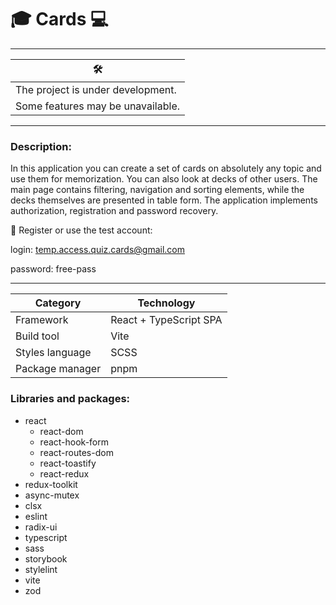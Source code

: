 # :mortar_board: Cards :computer:
___
| **🛠**                            |
|-----------------------------------|
| The project is under development. |
| Some features may be unavailable. |
___
### Description:
In this application you can create a set of cards on absolutely any topic and use them for memorization. You can also look at decks of other users. The main page contains filtering, navigation and sorting elements, while the decks themselves are presented in table form. The application implements authorization, registration and password recovery.

:key: Register or use the test account:

login: temp.access.quiz.cards@gmail.com

password: free-pass
___
| **Category**        | **Technology**         |
|---------------------|------------------------|
| Framework           | React + TypeScript SPA |
| Build tool          | Vite                   |
| Styles language     | SCSS                   |
| Package manager     | pnpm                   |

### Libraries and packages:
- react
  - react-dom
  - react-hook-form
  - react-routes-dom
  - react-toastify
  - react-redux
- redux-toolkit
- async-mutex
- clsx
- eslint
- radix-ui
- typescript
- sass
- storybook
- stylelint
- vite
- zod
